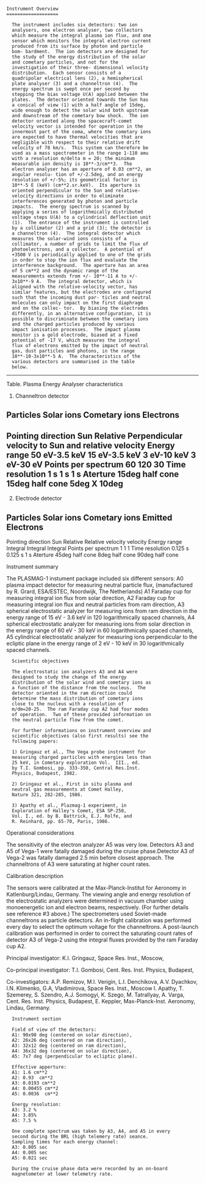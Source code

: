 
 
    Instrument Overview
    ===================
 
      The instrument includes six detectors: two ion
      analysers, one electron analyser, two collectors
      which measure the integral plasma ion flux, and one
      sensor which monitors the integral electron current
      produced from its surface by photon and particle
      bom- bardment.  The ion detectors are designed for
      the study of the energy distribution of the solar
      and cometary particles, and not for the
      investigation of their three- dimensional velocity
      distribution.  Each sensor consists of a
      quadripolar electrical lens (2), a hemispherical
      plate analyser (3) and a channeltron (4).  The
      energy spectrum is swept once per second by
      stepping the bias voltage U(A) applied between the
      plates.  The detector oriented towards the Sun has
      a conical of view (1) with a half angle of 15deg,
      wide enough to detect the solar wind both upstream
      and downstream of the cometary bow shock.  The ion
      detector oriented along the spacecraft-comet
      velocity vector is intended for operation in the
      innermost part of the coma, where the cometary ions
      are expected to have thermal velocities that are
      negligible with respect to their relative drift
      velocity of 78 km/s.  This system can therefore be
      used as a mass spectrometer in the range 1-110 amu
      with a resolution m/delta m = 20; the minimum
      measurable ion density is 10**-3/cm**3.  The
      electron analyser has an aperture of 0.03 cm**2, an
      angular resolu- tion of +/-2.5deg, and an energy
      resolution of +/-5%; its geometrical factor is
      10**-5 E (keV) (cm**2.sr.keV).  Its aperture is
      oriented perpendicular to the Sun and relative-
      velocity directions in order to eliminate
      interferences generated by photon and particle
      impacts.  The energy spectrum is scanned by
      applying a series of logarithmically distributed
      voltage steps U(A) to a cylindrical deflection unit
      (1).  The entrance of the instrument is controlled
      by a collimator (2) and a grid (3); the detector is
      a channeltron (4).  The integral detector which
      measures the solar-wind ions consists of a
      collimator, a number of grids to limit the flux of
      photoelectrons, and a collector.  A potential of
      +3500 V is periodically applied to one of the grids
      in order to stop the ion flux and evaluate the
      interference background.  The aperture has an area
      of 5 cm**2 and the dynamic range of the
      measurements extends from +/- 10**-11 A to +/-
      3x10**-9 A.  The integral detector, which is
      aligned with the relative-velocity vector, has
      similar features, but the electrodes are configured
      such that the incoming dust par- ticles and neutral
      molecules can only impact on the first diaphragm
      and on the collec- tor.  By biasing the electrodes
      differently, in an alternative configuration, it is
      possible to discriminate between the cometary ions
      and the charged particles produced by various
      impact ionisation processes.  The impact plasma
      monitor is a gold electrode, biased at a fixed
      potential of -17 V, which measures the integral
      flux of electrons emitted by the impact of neutral
      gas, dust particles and photons, in the range
      10**-10-3x10**-5 A.  The characteristics of the
      various detectors are summarised in the table
      below.
 
 
 
---------------------------------------------------------------------
Table. Plasma Energy Analyser characteristics
 
1. Channeltron detector
 
Particles            Solar ions        Cometary ions  Electrons
---------------------------------------------------------------------
Pointing direction   Sun               Relative        Perpendicular
                                       velocity        to Sun and relative
                                                       velocity
Energy range         50 eV-3.5 keV     15 eV-3.5 keV   3 eV-10 keV
                                                       3 eV-30 eV
Points per spectrum  60                120             30
Time resolution      1 s               1 s             1 s
Aterture             15deg half cone   15deg half cone 5deg X 10deg
---------------------------------------------------------------------
 
2. Electrode detector
 
Particles            Solar ions        Cometary ions  Emitted Electrons
-----------------------------------------------------------------------
Pointing direction   Sun               Relative        Relative
                                       velocity        velocity
Energy range         Integral          Integral        Integral
Points per spectrum  1                 1               1
Time resolution      0.125 s           0.125 s         1 s
Aterture             45deg half cone   8deg half cone  90deg half cone
 
 
Instrument summary
 
The PLASMAG-1 instument package included six different sensors:
A0 plasma impact detector for measuring neutral particle flux,
   (manufactured by R. Grard, ESA/ESTEC, Noordwijk, The Netherlands)
A1 Faraday cup for measuring integral ion flux from solar direction,
A2 Faraday cup for measuring integral ion flux and neutral particles
   from ram direction,
A3 spherical electrostatic analyzer for measuring ions from ram
   direction in the energy range of 15 eV - 3.6 keV in 120
   logarithmically spaced channels,
A4 spherical electrostatic analyzer for measuring ions from solar
   direction in the energy range of 60 eV - 30 keV in 60
   logarithmically spaced channels,
A5 cylindrical electrostatic analyzer for measuring ions perpendicular
   to the ecliptic plane in the energy range of 2 eV - 10 keV in
   30 logarithmically spaced channels.
 
 
      Scientific objectives
 
      The electrostatic ion analyzers A3 and A4 were
      designed to study the change of the energy
      distribution of the solar wind and cometary ions as
      a function of the distance from the nucleus.  The
      detector oriented in the ram direction could
      determine the mass distribution of cometary ions
      close to the nucleus with a resolution of
      m/dm=20-25.  The ram Faraday cup A2 had four modes
      of operation.  Two of these provided information on
      the neutral particle flow from the comet.
 
      For further informations on instrument overview and
      scientific objectives (also first results) see the
      following papers:
 
      1) Gringauz et al., The Vega probe instrument for
      measuring charged particles with energies less than
      25 keV, in Cometary exploration Vol.  III., ed.
      by T.I. Gombosi, pp. 333-350, Central Res.Inst.
      Physics, Budapest, 1982.
 
      2) Gringauz et al., First in situ plasma and
      neutral gas measurements at Comet Halley,
      Nature 321, 282-285, 1986.
 
      3) Apathy et al., Plazmag-1 experiment, in
      Exploration of Halley's Comet, ESA SP-250,
      Vol. I., ed. by B. Battrick, E.J. Rolfe, and
      R. Reinhard, pp. 65-70, Paris, 1986.
 
 Operational considerations
 
 The sensitivity of the electron analyzer A5 was very low.
 Detectors A3 and A5 of Vega-1 were fatally damaged during the cruise
 phase.Detector A3 of Vega-2 was fatally damaged 2.5 min before
 closest approach. The channeltrons of A3 were saturating at higher
 count rates.
 
 Calibration description
 
 The sensors were calibrated at the Max-Planck-Institut for Aeronomy
 in Katlenburg/Lindau, Germany. The viewing angle and energy resolution
 of the electrostatic analyzers were determined in vacuum chamber
 using monoenergetic ion and electron beams, respectively.
 (For further details see reference #3 above.)
 The spectrometers used Soviet-made channeltrons as particle detectors.
 An in-flight calibration was performed every day to select the
 optimum voltage for the channeltrons.
 A post-launch calibration was performed in order to correct the saturating
 count rates of detector A3 of Vega-2 using the integral fluxes provided
 by the ram Faraday cup A2.
 
 
 Principal investigator:
     K.I. Gringauz, Space Res. Inst., Moscow,
 
 Co-principal investigator:
     T.I. Gombosi, Cent. Res. Inst. Physics, Budapest,
 
 Co-investigators:
     A.P. Remizov, M.I. Verigin, L.I. Denchikova,
     A.V. Dyachkov, I.N. Klimenko, G.A, Vladimirova,
     Space Res. Inst., Moscow
     I. Apathy, T. Szemerey, S. Szendro, A.J. Somogyi, K. Szego,
     M. Tatrallyay, A. Varga, Cent. Res. Inst. Physics, Budapest,
     E. Keppler, Max-Planck-Inst. Aeronomy, Lindau, Germany.
 
 
 
      Instrument section
 
      Field of view of the detectors:
      A1: 90x90 deg (centered on solar direction),
      A2: 26x26 deg (centered on ram direction),
      A3: 32x12 deg (centered on ram direction),
      A4: 36x32 deg (centered on solar direction),
      A5: 7x7 deg (perpendicular to ecliptic plane).
 
      Effective apperture:
      A1: 1.6 cm**2
      A2: 0.93  cm**2
      A3: 0.0193 cm**2
      A4: 0.00455 cm**2
      A5: 0.0036  cm**2
 
      Energy resolution:
      A3: 3.2 %
      A4: 3.85%
      A5: 7.5 %
 
      One complete spectrum was taken by A3, A4, and A5 in every
      second during the BRL (high telemery rate) seance.
      Sampling times for each energy channel:
      A3: 0.005 sec
      A4: 0.005 sec
      A5: 0.021 sec
 
      During the cruise phase data were recorded by an on-board
      magnetometer at lower telemetry rate.
 
 
 

        